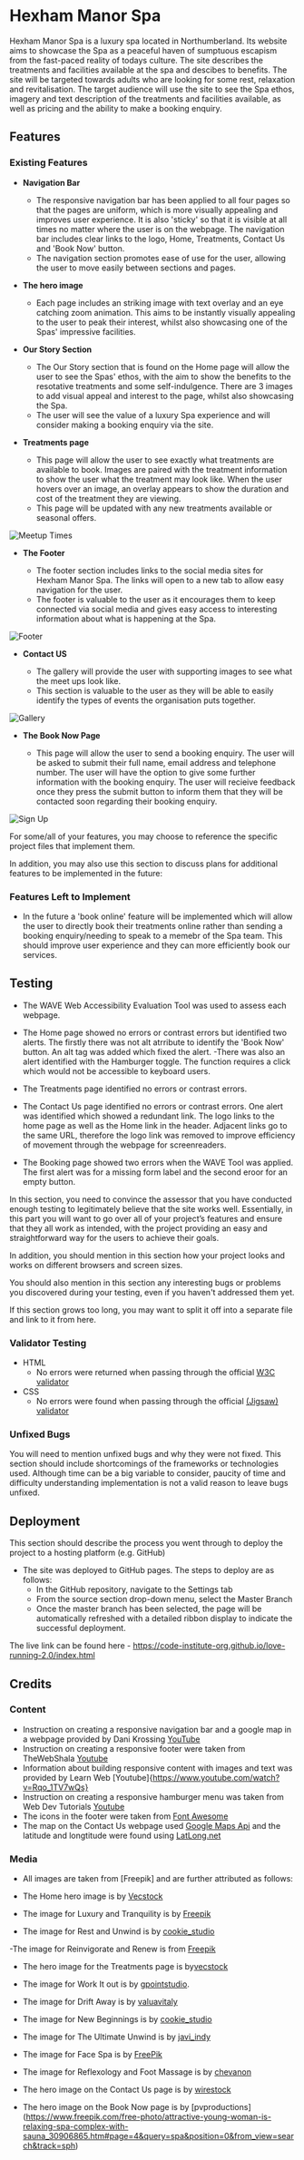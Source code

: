 # Hexham Manor Spa

Hexham Manor Spa is a luxury spa located in Northumberland. Its website aims to showcase the Spa as a peaceful haven of sumptuous escapism from the fast-paced reality of todays culture. The site describes the treatments and facilities available at the spa and descibes to benefits. The site will be targeted towards adults who are looking for some rest, relaxation and revitalisation. The target audience will use the site to see the Spa ethos, imagery and text description of the treatments and facilities available, as well as pricing and the ability to make a booking enquiry.

<!--![Responsive Mockup](https://github.com/lucyrush/readme-template/blob/master/media/love_running_mockup.png)-->

## Features

### Existing Features

- **Navigation Bar**
  
  - The responsive navigation bar has been applied to all four pages so that the pages are uniform, which is more visually appealing and improves user experience. It is also 'sticky' so that it is visible at all times no matter where the user is on the webpage. The navigation bar includes clear links to the logo, Home, Treatments, Contact Us and 'Book Now' button.
  - The navigation section promotes ease of use for the user, allowing the user to move easily between sections and pages.

<!--![Nav Bar](https://github.com/lucyrush/readme-template/blob/master/media/love_running_nav.png)-->

- **The hero image**

  - Each page includes an striking image with text overlay and an eye catching zoom animation.  This aims to be instantly visually appealing to the user to peak their interest, whilst also showcasing one of the Spas' impressive facilities.

<!--![Landing Page](https://github.com/lucyrush/readme-template/blob/master/media/love_running_landing.png)-->

- **Our Story Section**

  - The Our Story section that is found on the Home page will allow the user to see the Spas' ethos, with the aim to show the benefits to the resotative treatments and some self-indulgence. There are 3 images to add visual appeal and interest to the page, whilst also showcasing the Spa.
  - The user will see the value of a luxury Spa experience and will consider making a booking enquiry via the site.
  

<!--![Club Ethos](https://github.com/lucyrush/readme-template/blob/master/media/love_running_ethos.png)-->

- **Treatments page**

  - This page will allow the user to see exactly what treatments are available to book. Images are paired with the treatment information to show the user what the treatment may look like. When the user hovers over an image, an overlay appears to show the duration and cost of the treatment they are viewing.
  - This page will be updated with any new treatments available or seasonal offers.

![Meetup Times](https://github.com/lucyrush/readme-template/blob/master/media/love_running_times.png)

- **The Footer**

  - The footer section includes links to the social media sites for Hexham Manor Spa. The links will open to a new tab to allow easy navigation for the user.
  - The footer is valuable to the user as it encourages them to keep connected via social media and gives easy access to interesting information about what is happening at the Spa.

![Footer](https://github.com/lucyrush/readme-template/blob/master/media/love_running_footer.png)

- **Contact US**

  - The gallery will provide the user with supporting images to see what the meet ups look like.
  - This section is valuable to the user as they will be able to easily identify the types of events the organisation puts together.

![Gallery](https://github.com/lucyrush/readme-template/blob/master/media/love_running_gallery.png)

- **The Book Now Page**

  - This page will allow the user to send a booking enquiry. The user will be asked to submit their full name, email address and telephone number. The user will have the option to give some further information with the booking enquiry. The user will recieive feedback once they press the submit button to inform them that they will be contacted soon regarding their booking enquiry.

![Sign Up](https://github.com/lucyrush/readme-template/blob/master/media/love_running_signup.png)



For some/all of your features, you may choose to reference the specific project files that implement them.

In addition, you may also use this section to discuss plans for additional features to be implemented in the future:

### Features Left to Implement

- In the future a 'book online' feature will be implemented which will allow the user to directly book their treatments online rather than sending a booking enquiry/needing to speak to a memebr of the Spa team. This should improve user experience and they can more efficiently book our services. 

## Testing

- The WAVE Web Accessibility Evaluation Tool was used to assess each webpage. 

- The Home page showed no errors or contrast errors but identified two alerts. The firstly there was not alt atrribute to identify the 'Book Now' button. An alt tag was added which fixed the alert.
-There was also an alert identified with the Hamburger toggle. The function requires a click which would not be accessible to keyboard users.

- The Treatments page identified no errors or contrast errors. 

- The Contact Us page identified no errors or contrast errors. One alert was identified which showed a redundant link. The logo links to the home page as well as the Home link in the header. Adjacent links go to the same URL, therefore the logo link was removed to improve efficiency of movement through the webpage for screenreaders.

- The Booking page showed two errors when the WAVE Tool was applied. The first alert was for a missing form label  and the second eroor for an empty button. 


In this section, you need to convince the assessor that you have conducted enough testing to legitimately believe that the site works well. Essentially, in this part you will want to go over all of your project’s features and ensure that they all work as intended, with the project providing an easy and straightforward way for the users to achieve their goals.

In addition, you should mention in this section how your project looks and works on different browsers and screen sizes.

You should also mention in this section any interesting bugs or problems you discovered during your testing, even if you haven't addressed them yet.

If this section grows too long, you may want to split it off into a separate file and link to it from here.

### Validator Testing

- HTML
  - No errors were returned when passing through the official [W3C validator](https://validator.w3.org/nu/?doc=https%3A%2F%2Fcode-institute-org.github.io%2Flove-running-2.0%2Findex.html)
- CSS
  - No errors were found when passing through the official [(Jigsaw) validator](https://jigsaw.w3.org/css-validator/validator?uri=https%3A%2F%2Fvalidator.w3.org%2Fnu%2F%3Fdoc%3Dhttps%253A%252F%252Fcode-institute-org.github.io%252Flove-running-2.0%252Findex.html&profile=css3svg&usermedium=all&warning=1&vextwarning=&lang=en#css)

### Unfixed Bugs

You will need to mention unfixed bugs and why they were not fixed. This section should include shortcomings of the frameworks or technologies used. Although time can be a big variable to consider, paucity of time and difficulty understanding implementation is not a valid reason to leave bugs unfixed.

## Deployment

This section should describe the process you went through to deploy the project to a hosting platform (e.g. GitHub)

- The site was deployed to GitHub pages. The steps to deploy are as follows:
  - In the GitHub repository, navigate to the Settings tab
  - From the source section drop-down menu, select the Master Branch
  - Once the master branch has been selected, the page will be automatically refreshed with a detailed ribbon display to indicate the successful deployment.

The live link can be found here - <https://code-institute-org.github.io/love-running-2.0/index.html>

## Credits

### Content

- Instruction on creating a responsive navigation bar and a google map in a webpage provided by Dani Krossing [YouTube](https://www.youtube.com/watch?v=HkNNyDtm7mg)
- Instruction on creating a responsive footer were taken from TheWebShala [Youtube](https://www.youtube.com/watch?v=YOb67OKw62s&t=333s)
- Information about building responsive content with images and text was provided by Learn Web [Youtube]{https://www.youtube.com/watch?v=Rqo_1TV7wQs}
- Instruction on creating a responsive hamburger menu was taken from Web Dev Tutorials [Youtube](https://www.youtube.com/watch?v=flItyHiDm7E&t=361s)
- The icons in the footer were taken from [Font Awesome](https://fontawesome.com/)
- The map on the Contact Us webpage used [Google Maps Api](https://developers.google.com/maps/documentation/javascript/get-api-key ) and the latitude and longtitude were found using [LatLong.net](https://www.latlong.net/)

### Media

- All images are taken from [Freepik] and are further attributed as follows: 

- The Home hero image is by [Vecstock](https://www.freepik.com/free-ai-image/wet-young-woman-enjoying-luxury-spa-treatment-generated-by-ai_41571817.htm#page=3&query=spa&position=7&from_view=search&track=sph)

- The image for Luxury and Tranquility is by [Freepik](https://www.freepik.com/free-photo/woman-relaxing-spa_3508172.htm#query=woman%20relaxing%20spa%20water&position=41&from_view=search&track=ais&uuid=0dc33f71-a56e-414e-bf83-cd18809fb439)

- The image for Rest and Unwind is by [cookie_studio](https://www.freepik.com/free-photo/young-woman-having-face-massage-relaxing-spa-salon_8224621.htm#query=spa&position=0&from_view=search&track=sph)

-The image for Reinvigorate and Renew is from [Freepik](https://www.freepik.com/free-photo/spa-concept-with-woman-relaxing-water_3505120.htm#query=spa-concept-with-woman-relaxing-water&position=1&from_view=search&track=sph&uuid=e5cbf2e2-6fbd-40f2-be89-c617498c5485)

- The hero image for the Treatments page is by[vecstock](https://www.freepik.com/free-ai-image/scented-candle-burning-bowl-creating-tranquil-scene-generated-by-ai_52297585.htm)

- The image for Work It out is by [gpointstudio](https://www.freepik.com/free-photo/woman-relaxing-spa_12930395.htm#query=spa&position=31&from_view=search&track=sph). 

- The image for Drift Away is by [valuavitaly](https://www.freepik.com/free-photo/handsome-man-having-stone-massage-spa-salon-healthy-lifestyle_11178510.htm#query=hot%20stone%20massage&position=48&from_view=search&track=ais)

- The image for New Beginnings is by [cookie_studio](https://www.freepik.com/free-photo/attractive-african-woman-enjoying-face-massage-spa-salon_9028017.htm#query=spa&position=4&from_view=keyword&track=sph%22%3EImage%20by%20cookie_studio")

- The image for The Ultimate Unwind is by [javi_indy](https://www.freepik.com/free-photo/young-woman-receiving-back-massage-spa-center_1319025.htm#query=swedish%20massage&position=19&from_view=search&track=ais)

- The image for Face Spa is by [FreePik](https://www.freepik.com/free-photo/spa-concept-with-woman-with-creme-face_2279922.htm#query=spa-concept-with-woman-with-creme-face&position=1&from_view=search&track=sph&uuid=ab0ea5ba-b81e-4fb6-88a5-8e3f3a736f42)

- The image for Reflexology and Foot Massage is by [chevanon](https://www.freepik.com/free-photo/woman-getting-foot-massage_999590.htm#query=foot%20spa&position=39&from_view=search&track=ais)

- The hero image on the Contact Us page is by [wirestock](https://www.freepik.com/free-photo/reflection-castle-pond-autumn_16369074.htm#query=manor%20house&position=22&from_view=search&track=ais&uuid=a0a3fa9b-d49f-4472-b027-eae8f4c15daf)

- The hero image on the Book Now page is by [pvproductions] (https://www.freepik.com/free-photo/attractive-young-woman-is-relaxing-spa-complex-with-sauna_30906865.htm#page=4&query=spa&position=0&from_view=search&track=sph)




